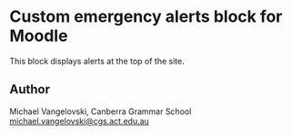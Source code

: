 # Custom emergency alerts block for Moodle

This block displays alerts at the top of the site.

Author
--------
Michael Vangelovski, Canberra Grammar School <michael.vangelovski@cgs.act.edu.au>
